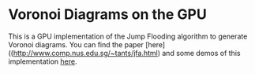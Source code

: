 # Voronoi Diagrams on the GPU

This is a GPU implementation of the Jump Flooding algorithm to generate Voronoi diagrams. You can find the paper [here]((http://www.comp.nus.edu.sg/~tants/jfa.html) and some demos of this implementation [here](http://rykap.com/gpu-voronoi/).